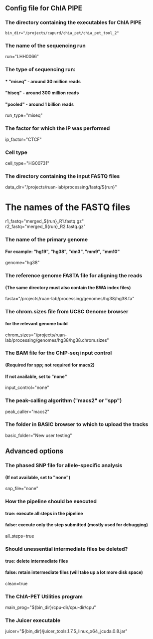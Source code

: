 ## Config file for ChIA PIPE

### The directory containing the executables for ChIA PIPE
    bin_dir="/projects/capurd/chia_pet/chia_pet_tool_2"

### The name of the sequencing run
run="LHH0066"

### The type of sequencing run:
####    * "miseq" - around 30 million reads
####    "hiseq" - around 300 million reads
####    "pooled" - around 1 billion reads
run_type="miseq"

### The factor for which the IP was performed
ip_factor="CTCF"

### Cell type
cell_type="HG00731"

### The directory containing the input FASTQ files
data_dir="/projects/ruan-lab/processing/fastq/${run}"

# The names of the FASTQ files
r1_fastq="merged_${run}_R1.fastq.gz"
r2_fastq="merged_${run}_R2.fastq.gz"


### The name of the primary genome
#### For example: "hg19", "hg38", "dm3", "mm9", "mm10"
genome="hg38"

### The reference genome FASTA file for aligning the reads
#### (The same directory must also contain the BWA index files)
fasta="/projects/ruan-lab/processing/genomes/hg38/hg38.fa"

### The chrom.sizes file from UCSC Genome browser
#### for the relevant genome build
chrom_sizes="/projects/ruan-lab/processing/genomes/hg38/hg38.chrom.sizes"

### The BAM file for the ChIP-seq input control
#### (Required for spp; not required for macs2)
#### If not available, set to "none"
input_control="none"

### The peak-calling algorithm ("macs2" or "spp")
peak_caller="macs2"

### The folder in BASIC browser to which to upload the tracks
basic_folder="New user testing"




## Advanced options

### The phased SNP file for allele-specific analysis
#### (If not available, set to "none")
snp_file="none"

### How the pipeline should be executed
#### true: execute all steps in the pipeline
#### false: execute only the step submitted (mostly used for debugging)
all_steps=true

### Should unessential intermediate files be deleted?
#### true: delete intermediate files
#### false: retain intermediate files (will take up a lot more disk space)
clean=true

### The ChIA-PET Utilities program
main_prog="${bin_dir}/cpu-dir/cpu-dir/cpu"

### The Juicer executable
juicer="${bin_dir}/juicer_tools.1.7.5_linux_x64_jcuda.0.8.jar"

